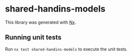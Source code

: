 # shared-handins-models

This library was generated with [Nx](https://nx.dev).

## Running unit tests

Run `nx test shared-handins-models` to execute the unit tests.
